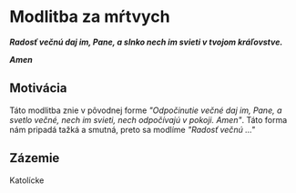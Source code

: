 # Modlitba za mŕtvych

***Radosť večnú daj im, Pane, a slnko nech im svieti v tvojom kráľovstve.***

***Amen***

## Motivácia

Táto modlitba znie v pôvodnej forme *"Odpočinutie večné daj im, Pane, a svetlo večné, nech im svieti, nech odpočívajú v pokoji. Amen"*. Táto forma nám pripadá tažká a smutná, preto sa modlíme *"Radosť večnú ..."*

## Zázemie

Katolícke

